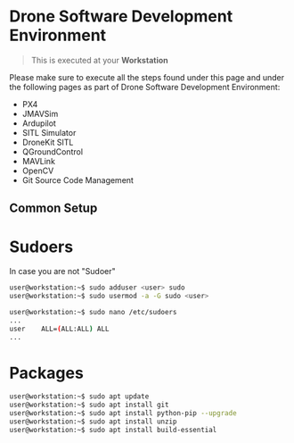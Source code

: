 # Drone Software Development Environment

> This is executed at your __Workstation__

Please make sure to execute all the steps found under this page and under the following pages as part of Drone Software Development Environment:

- PX4
- JMAVSim
- Ardupilot
- SITL Simulator
- DroneKit SITL
- QGroundControl
- MAVLink
- OpenCV
- Git Source Code Management

## Common Setup

# Sudoers

In case you are not "Sudoer"

```sh
user@workstation:~$ sudo adduser <user> sudo
user@workstation:~$ sudo usermod -a -G sudo <user>
```

```sh
user@workstation:~$ sudo nano /etc/sudoers
...
user    ALL=(ALL:ALL) ALL
...
```

# Packages

```sh
user@workstation:~$ sudo apt update
user@workstation:~$ sudo apt install git
user@workstation:~$ sudo apt install python-pip --upgrade
user@workstation:~$ sudo apt install unzip
user@workstation:~$ sudo apt install build-essential
```